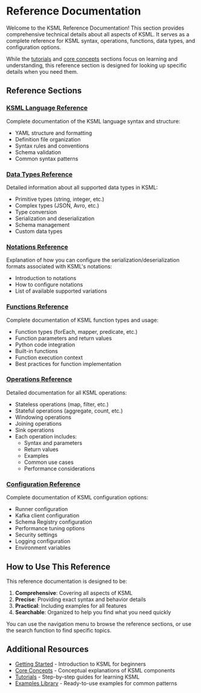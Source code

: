 # Reference Documentation

Welcome to the KSML Reference Documentation! This section provides comprehensive technical details about all aspects of KSML. It serves as a complete reference for KSML syntax, operations, functions, data types, and configuration options.

While the [tutorials](../tutorials/beginner/index.md) and [core concepts](../core-concepts/index.md) sections focus on learning and understanding, this reference section is designed for looking up specific details when you need them.

## Reference Sections

### [KSML Language Reference](language-reference.md)

Complete documentation of the KSML language syntax and structure:

- YAML structure and formatting
- Definition file organization
- Syntax rules and conventions
- Schema validation
- Common syntax patterns

### [Data Types Reference](data-types-reference.md)

Detailed information about all supported data types in KSML:

- Primitive types (string, integer, etc.)
- Complex types (JSON, Avro, etc.)
- Type conversion
- Serialization and deserialization
- Schema management
- Custom data types

### [Notations Reference](notations-reference.md)

Explanation of how you can configure the serialization/deserialization formats associated with KSML's notations:

- Introduction to notations
- How to configure notations
- List of available supported variations

### [Functions Reference](functions-reference.md)

Complete documentation of KSML function types and usage:

- Function types (forEach, mapper, predicate, etc.)
- Function parameters and return values
- Python code integration
- Built-in functions
- Function execution context
- Best practices for function implementation

### [Operations Reference](operations-reference.md)

Detailed documentation for all KSML operations:

- Stateless operations (map, filter, etc.)
- Stateful operations (aggregate, count, etc.)
- Windowing operations
- Joining operations
- Sink operations
- Each operation includes:
  - Syntax and parameters
  - Return values
  - Examples
  - Common use cases
  - Performance considerations

### [Configuration Reference](configuration-reference.md)

Complete documentation of KSML configuration options:

- Runner configuration
- Kafka client configuration
- Schema Registry configuration
- Performance tuning options
- Security settings
- Logging configuration
- Environment variables

## How to Use This Reference

This reference documentation is designed to be:

1. **Comprehensive**: Covering all aspects of KSML
2. **Precise**: Providing exact syntax and behavior details
3. **Practical**: Including examples for all features
4. **Searchable**: Organized to help you find what you need quickly

You can use the navigation menu to browse the reference sections, or use the search function to find specific topics.

## Additional Resources

- [Getting Started](../tutorials/getting-started/introduction.md) - Introduction to KSML for beginners
- [Core Concepts](../core-concepts/index.md) - Conceptual explanations of KSML components
- [Tutorials](../tutorials/beginner/index.md) - Step-by-step guides for learning KSML
- [Examples Library](../resources/examples-library.md) - Ready-to-use examples for common patterns